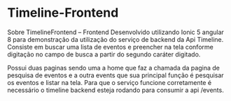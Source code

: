 # Timeline-Frontend

Sobre TimelineFrontend – Frontend
Desenvolvido utilizando Ionic 5 angular 8 para demonstração da utilização do serviço de backend da Api Timeline.
Consiste em buscar uma lista de eventos e preencher na tela conforme digitação no campo de busca a partir do segundo caráter digitado.

Possui duas paginas sendo uma a home que faz a chamada da pagina de pesquisa de eventos e a outra events que sua principal função é pesquisar os eventos e listar na tela.
Para que o serviço funcione corretamente é necessário o timeline backend esteja rodando para consumir a api /events.

